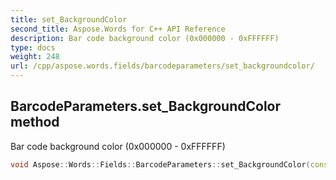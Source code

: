 ```yaml
---
title: set_BackgroundColor
second_title: Aspose.Words for C++ API Reference
description: Bar code background color (0x000000 - 0xFFFFFF)
type: docs
weight: 248
url: /cpp/aspose.words.fields/barcodeparameters/set_backgroundcolor/
---
```

## BarcodeParameters.set_BackgroundColor method


Bar code background color (0x000000 - 0xFFFFFF)

```cpp
void Aspose::Words::Fields::BarcodeParameters::set_BackgroundColor(const System::String &value)
```

